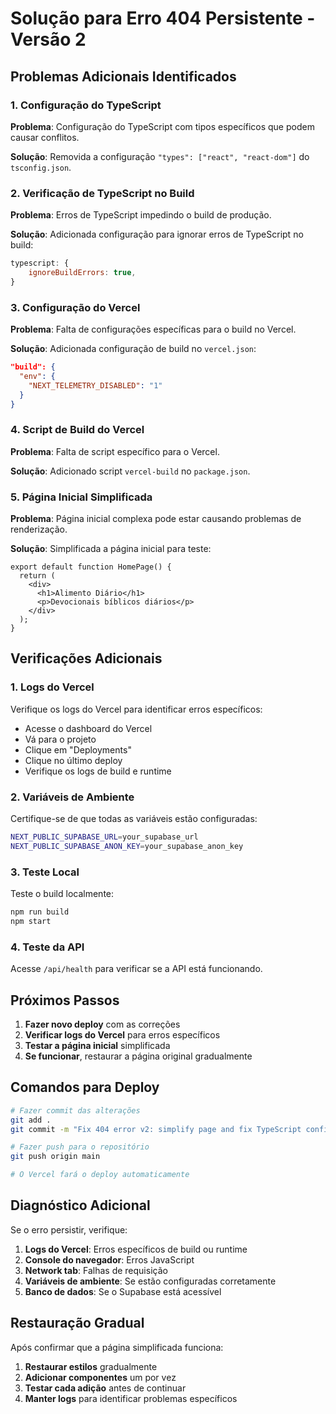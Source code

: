 # Solução para Erro 404 Persistente - Versão 2

## Problemas Adicionais Identificados

### 1. Configuração do TypeScript

**Problema**: Configuração do TypeScript com tipos específicos que podem causar conflitos.

**Solução**: Removida a configuração `"types": ["react", "react-dom"]` do `tsconfig.json`.

### 2. Verificação de TypeScript no Build

**Problema**: Erros de TypeScript impedindo o build de produção.

**Solução**: Adicionada configuração para ignorar erros de TypeScript no build:

```javascript
typescript: {
    ignoreBuildErrors: true,
}
```

### 3. Configuração do Vercel

**Problema**: Falta de configurações específicas para o build no Vercel.

**Solução**: Adicionada configuração de build no `vercel.json`:

```json
"build": {
  "env": {
    "NEXT_TELEMETRY_DISABLED": "1"
  }
}
```

### 4. Script de Build do Vercel

**Problema**: Falta de script específico para o Vercel.

**Solução**: Adicionado script `vercel-build` no `package.json`.

### 5. Página Inicial Simplificada

**Problema**: Página inicial complexa pode estar causando problemas de renderização.

**Solução**: Simplificada a página inicial para teste:

```tsx
export default function HomePage() {
  return (
    <div>
      <h1>Alimento Diário</h1>
      <p>Devocionais bíblicos diários</p>
    </div>
  );
}
```

## Verificações Adicionais

### 1. Logs do Vercel

Verifique os logs do Vercel para identificar erros específicos:

- Acesse o dashboard do Vercel
- Vá para o projeto
- Clique em "Deployments"
- Clique no último deploy
- Verifique os logs de build e runtime

### 2. Variáveis de Ambiente

Certifique-se de que todas as variáveis estão configuradas:

```bash
NEXT_PUBLIC_SUPABASE_URL=your_supabase_url
NEXT_PUBLIC_SUPABASE_ANON_KEY=your_supabase_anon_key
```

### 3. Teste Local

Teste o build localmente:

```bash
npm run build
npm start
```

### 4. Teste da API

Acesse `/api/health` para verificar se a API está funcionando.

## Próximos Passos

1. **Fazer novo deploy** com as correções
2. **Verificar logs do Vercel** para erros específicos
3. **Testar a página inicial** simplificada
4. **Se funcionar**, restaurar a página original gradualmente

## Comandos para Deploy

```bash
# Fazer commit das alterações
git add .
git commit -m "Fix 404 error v2: simplify page and fix TypeScript config"

# Fazer push para o repositório
git push origin main

# O Vercel fará o deploy automaticamente
```

## Diagnóstico Adicional

Se o erro persistir, verifique:

1. **Logs do Vercel**: Erros específicos de build ou runtime
2. **Console do navegador**: Erros JavaScript
3. **Network tab**: Falhas de requisição
4. **Variáveis de ambiente**: Se estão configuradas corretamente
5. **Banco de dados**: Se o Supabase está acessível

## Restauração Gradual

Após confirmar que a página simplificada funciona:

1. **Restaurar estilos** gradualmente
2. **Adicionar componentes** um por vez
3. **Testar cada adição** antes de continuar
4. **Manter logs** para identificar problemas específicos
